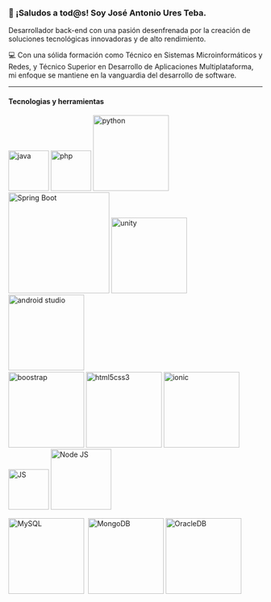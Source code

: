 ### 🚀 ¡Saludos a tod@s! Soy José Antonio Ures Teba.

Desarrollador back-end con una pasión desenfrenada por la creación de soluciones tecnológicas innovadoras y de alto rendimiento. 

💻 Con una sólida formación como Técnico en Sistemas Microinformáticos y Redes, y Técnico Superior en Desarrollo de Aplicaciones Multiplataforma, mi enfoque se mantiene en la vanguardia del desarrollo de software.

---

#### Tecnologias y herramientas

<div>
  <img src="https://miro.medium.com/v2/resize:fit:2560/1*2XrX0fP0htyTCah7AglTig.jpeg" alt="java" width="80">
  <img src="https://upload.wikimedia.org/wikipedia/commons/thumb/2/27/PHP-logo.svg/1200px-PHP-logo.svg.png" alt="php" width="80">
  <img src="https://alfabetizaciondigital.fundacionesplai.org/pluginfile.php/9523/course/section/1596/python-logo-master-v3-TM.png" alt="python" width="150"><br>
  
  <img src="https://upload.wikimedia.org/wikipedia/commons/thumb/4/44/Spring_Framework_Logo_2018.svg/2560px-Spring_Framework_Logo_2018.svg.png" alt="Spring Boot" width="200">
  <img src="https://upload.wikimedia.org/wikipedia/commons/thumb/c/c4/Unity_2021.svg/1200px-Unity_2021.svg.png" alt="unity" width="150">
  <img src="https://i.blogs.es/6e0b73/android-studio/1366_2000.png" alt="android studio" width="150">&nbsp<br>
  
  <img src="https://logovectorseek.com/wp-content/uploads/2019/10/bootstrap-logo-vector.png" alt="boostrap" width="150">
  <img src="https://mir-s3-cdn-cf.behance.net/project_modules/disp/7633ac18168879.562c50356225c.png" alt="html5css3" width="150">
  <img src="https://upload.wikimedia.org/wikipedia/commons/thumb/2/24/Ionic-logo-landscape.svg/1200px-Ionic-logo-landscape.svg.png" alt="ionic" width="150">
  <img src="https://upload.wikimedia.org/wikipedia/commons/thumb/6/6a/JavaScript-logo.png/800px-JavaScript-logo.png" alt="JS" width="80">
  <img src="https://upload.wikimedia.org/wikipedia/commons/thumb/d/d9/Node.js_logo.svg/1200px-Node.js_logo.svg.png" alt="Node JS" width="120"><br>
  
  <img src="https://cdn.clever-cloud.com/uploads/2023/03/mysql.svg" alt="MySQL" width="150">&nbsp;
  <img src="https://upload.wikimedia.org/wikipedia/commons/thumb/9/93/MongoDB_Logo.svg/2560px-MongoDB_Logo.svg.png" alt="MongoDB" width="150">
  <img src="https://www.fujitsu.com/es/Images/oracle-db580x224_tcm77-40873.jpg" alt="OracleDB" width="150">
  
</div>
